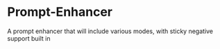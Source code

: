 # Prompt-Enhancer
A prompt enhancer that will include various modes, with sticky negative support built in
